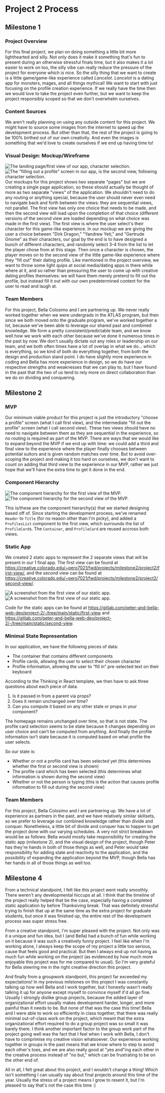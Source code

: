 # Project 2 Process
## Milestone 1
### Project Overview
For this final project, we plan on doing something a little bit more lighthearted and silly. Not only does it make it something that's fun to present during an otherwise stressful finals time, but it also makes it a lot easier to work on too, the silly vibe can really reduce the pressure of the project for everyone which is nice. So the silly thing that we want to create is a little game/game-like experience called *Lancelot*. *Lancelot* is a dating app for monsters, mages, and all things mythical!
We want to start with just focusing on the profile creation experience. If we really have the time then we would love to take the project even further, but we want to keep the project responsibly scoped so that we don't overwhelm ourselves.

### Content Sources
We aren't really planning on using any outside content for this project. We might have to source some images from the internet to speed up the development process. But other than that, the rest of the project is going to be 100% birthed out of our own creativity. And even the images is something that we'd love to create ourselves if we end up having time to!

### Visual Design: Mockup/Wireframe
![The landing page/first view of our app, character selection.](project-2-milestone-1-first-view.png)
![The "filling out a profile" screen in our app, is the second view, following character selection.](project-2-milestone-1-profile-view.png)
Our mockups for this project shows two separate "pages" but we are creating a single page application, so these should actually be thought of more as two separate "views" of the application. We shouldn't need to do any routing or anything special, because the user should never even need to navigate back and forth between the views: they are sequential views, not parallel. The first view has only one choice that needs to be made, and then the second view will load upon the completion of that choice (different versions of the second view are loaded depending on what choice was made in the first view). The first view is where the user select's their character for this game-like experience. In our mockup we are giving the user a choice between "Dirk Dragon," "Yandrew Yeti," and "Gertrude Gnome" as their characters, our goal by the end is to have designed a bunch of different characters, and randomly select 3-4 from the list to let the player chose from at this stage. Then once a character is chosen, the player moves on to the second view of the little game-like experience where they "fill out" their dating profile. Like mentioned in the project overview, we want to throw some light quips at social media/dating apps in there while where at it, and so rather than pressuring the user to come up with creative dating profiles themselves: we will have them merely pretend to fill out the profile, but instead fill it out with our own predetermined content for the user to read and laugh at.

### Team Members
For this project, Bella Colosimo and I are partnering up. We never really worked together when we were undergrads in the ATLAS program, but then since we both moved onto the graduate program, we've worked together a lot, because we've been able to leverage our shared past and combined knowledge. We form a pretty consistent/predictable team, and we know well how we work with each other because we've done it numerous times in the past by now. We don't usually dictate out any roles or leadership on our team, and we both often times have a lot of overlap in what we do... which is everything, so we kind of both do everything together, from both the design and production stand point. I do have slightly more experience in coding and Bella has more experience in design, so we do have our respective strengths and weaknesses that we can play to, but I have found in the past that the two of us tend to rely more on direct collaboration than we do on dividing and conquering.

## Milestone 2
### MVP
Our minimum viable product for this project is just the introductory "choose a profile" screen (what I call first view), and the intermediate "fill out the profile" screen (what I call second view). These two views should have no need to navigate between them as they are sequential in the experience, so no routing is required as part of the MVP. There are ways that we would like to expand beyond the MVP if we end up with time: we could add a third and final view to the experience where the player finally chooses between potential suitors and is given random matches over time. But to avoid over-scoping the project and making it too hard on ourselves, we don't want to count on adding that third view to the experience in our MVP, rather we just hope that we'll have the extra time to get it done in the end.

### Component Hierarchy
![The component hierarchy for the first view of the MVP.](component-hierarchy-first-view.png)
![The component hierarchy for the second view of the MVP.](component-hierarchy-second-view.png)

This is/these are the component hierarchy(s) that we started designing based off of. Since starting the development process, we've renamed `Header` to `Title` (for no reason other than I'm picky), and added a `ProfilesList` component to the first view, which surrounds the list of `ProfileCard`s. The `Container`, and `ProfileCard` are reused accross both views.

### Static App
We created 2 static apps to represent the 2 separate views that will be present in our 1 final app. The first view can be found at https://creative.colorado.edu/~pero7021/fwd/projects/milestone2/project2/first-view/, and the second view can be found at https://creative.colorado.edu/~pero7021/fwd/projects/milestone2/project2/second-view/.

![A screenshot from the first view of our static app.](static-app-first-view.png)
![A screenshot from the first view of our static app.](static-app-second-view.png)

Code for the static apps can be found at https://gitlab.com/peter-and-bella-web-dev/project-2/-/tree/main/static/first-view and https://gitlab.com/peter-and-bella-web-dev/project-2/-/tree/main/static/second-view.

### Minimal State Representation
In our application, we have the following pieces of data:

- The container that contains different components 
- Profile cards, allowing the user to select their chosen character
- Profile information, allowing the user to “fill in” pre-selected text on their keyboard 

According to the Thinking in React template, we then have to ask three questions about each piece of data. 

1. Is it passed in from a parent via props?
2. Does it remain unchanged over time?
3. Can you compute it based on any other state or props in your component? 

The homepage remains unchanged over time, so that is not state. The profile card selection seems to be state because it changes depending on user choice and can’t be computed from anything. And finally the profile information isn’t state because it is computed based on what profile the user selects. 

So our state is:

- Whether or not a profile card has been selected yet (this determines whether the first or second view is shown)
- The profile card which has been selected (this determines what information is shown during the second view)
- Whether or not the person is typing (this is the action that causes profile information to fill out during the second view)

### Team Members
For this project, Bella Colosimo and I are partnering up. We have a lot of experience as partners in the past, and we have relatively similar skillsets, so we prefer to leverage our combined knowledge rather than divide and conquer. Nonetheless, a little bit of divide and conquer has to happen to get the project done with our varying schedules. A very not strict breakdown would be as follows: Bella would mostly take responsibility for creating the static app (milestone 2), and the visual design of the project, though Peter has they're hands in both of those things as well, and Peter would take responsibility for adding state and reactivity to the application, and the possibility of expanding the application beyond the MVP, though Bella has her hands in all of those things as well too.

## Milestone 4
From a technical standpoint, I felt like this project went really smoothly. There weren't any developmental hiccups at all. I think that the timeline of the project really helped that be the case, especially having a completed static application by before Thanksiving break. That was definitely stressful trying to finish that up at the same time as the extra project for graduate students, but once it was finished up, the entire rest of the development process was super stress free.

From a creative standpoint, I'm super pleased with the project. Not only was it a unique and fun idea, but I (and Bella) had a bunch of fun while working on it because it was such a creatively funny project. I feel like when I'm working alone, I always keep the scope of my project a little too serious, cause that feels good and practical. But then I always end up not having as much fun while working on the project (as evidenced by how much more enjoyable this project was for me compared to usual). So I'm very grateful for Bella steering me in the right creative direction this project.

And finally from a groupwork standpoint, this project far exceeded my expectations! In my previous milstones on this project I was constantly talking up how well Bella and I work together, but I honestly wasn't really talking it up for anyone except myself to convince myself it'd all go fine. Usually I strongly dislike group projects, because the added layer of organizational effort usually makes development harder, longer, and more painful than it needs to be. But none of that was the case this time! Bella and I were able to work so efficiently in class together, that there was really minimal out-of-class work on the project, which meant that the extra organizational effort required to do a group project was so small it was barely there. I think another important factor to the group work part of the project going well was the fact that I feel when I work with Bella, I don't have to comprimise my creative vision whatsoever. Our experience working together in groups in the past means that we know where to step to avoid each other's toes, and we are also really good at "yes and"ing each other in the creative process instead of "no but," which can be frustrating to be on the other end of.

All in all, I felt great about this project, and I wouldn't change a thing! Which isn't something I can usually say about final projects around this time of the year. Usually the stress of a project means I grow to resent it, but I'm pleased to say that's not the case this time :)
